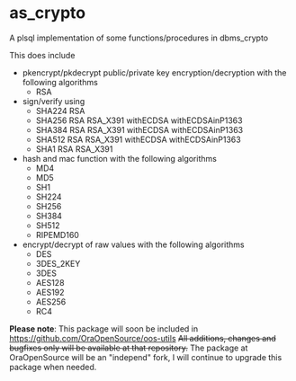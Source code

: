 # as_crypto
A plsql implementation of some functions/procedures in dbms_crypto

This does include
* pkencrypt/pkdecrypt public/private key encryption/decryption with the following algorithms
  - RSA
* sign/verify using
  - SHA224 RSA
  - SHA256 RSA RSA_X391 withECDSA withECDSAinP1363
  - SHA384 RSA RSA_X391 withECDSA withECDSAinP1363
  - SHA512 RSA RSA_X391 withECDSA withECDSAinP1363
  - SHA1   RSA RSA_X391
* hash and mac function with the following algorithms
  - MD4
  - MD5
  - SH1
  - SH224
  - SH256
  - SH384
  - SH512
  - RIPEMD160
* encrypt/decrypt of raw values with the following algorithms
  - DES
  - 3DES_2KEY
  - 3DES
  - AES128
  - AES192
  - AES256
  - RC4

**Please note**:
This package will soon be included in https://github.com/OraOpenSource/oos-utils
~~All additions, changes and bugfixes only will be available at that repository.~~ The package at OraOpenSource will be an "independ" fork, I will continue to upgrade this package when needed.
